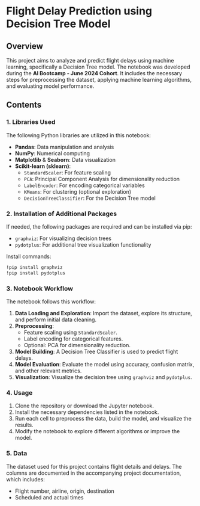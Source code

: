 # Flight Delay Prediction using Decision Tree Model

## Overview

This project aims to analyze and predict flight delays using machine learning, specifically a Decision Tree model. The notebook was developed during the **AI Bootcamp - June 2024 Cohort**. It includes the necessary steps for preprocessing the dataset, applying machine learning algorithms, and evaluating model performance.

## Contents

### 1. **Libraries Used**

The following Python libraries are utilized in this notebook:

- **Pandas**: Data manipulation and analysis
- **NumPy**: Numerical computing
- **Matplotlib** & **Seaborn**: Data visualization
- **Scikit-learn (sklearn)**:
    - `StandardScaler`: For feature scaling
    - `PCA`: Principal Component Analysis for dimensionality reduction
    - `LabelEncoder`: For encoding categorical variables
    - `KMeans`: For clustering (optional exploration)
    - `DecisionTreeClassifier`: For the Decision Tree model

### 2. **Installation of Additional Packages**
If needed, the following packages are required and can be installed via pip:
- `graphviz`: For visualizing decision trees
- `pydotplus`: For additional tree visualization functionality

Install commands:
```bash
!pip install graphviz
!pip install pydotplus
```

### 3. **Notebook Workflow**

The notebook follows this workflow:
1. **Data Loading and Exploration**: Import the dataset, explore its structure, and perform initial data cleaning.
2. **Preprocessing**:
    - Feature scaling using `StandardScaler`.
    - Label encoding for categorical features.
    - Optional: PCA for dimensionality reduction.
3. **Model Building**: A Decision Tree Classifier is used to predict flight delays.
4. **Model Evaluation**: Evaluate the model using accuracy, confusion matrix, and other relevant metrics.
5. **Visualization**: Visualize the decision tree using `graphviz` and `pydotplus`.

### 4. **Usage**

1. Clone the repository or download the Jupyter notebook.
2. Install the necessary dependencies listed in the notebook.
3. Run each cell to preprocess the data, build the model, and visualize the results.
4. Modify the notebook to explore different algorithms or improve the model.

### 5. **Data**

The dataset used for this project contains flight details and delays. The columns are documented in the accompanying project documentation, which includes:
- Flight number, airline, origin, destination
- Scheduled and actual times

